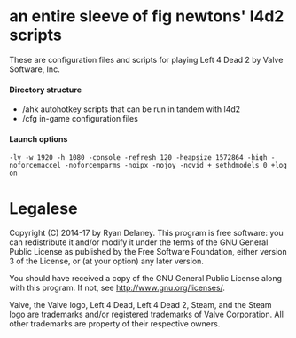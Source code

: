 # an entire sleeve of fig newtons' l4d2 scripts
These are configuration files and scripts for playing
Left 4 Dead 2 by Valve Software, Inc.

#### Directory structure
- /ahk    autohotkey scripts that can be run in tandem with l4d2
- /cfg    in-game configuration files


#### Launch options
`-lv -w 1920 -h 1080 -console -refresh 120 -heapsize 1572864 -high -noforcemaccel -noforcemparms -noipx -nojoy -novid +_sethdmodels 0 +log on`

# Legalese
Copyright (C) 2014-17 by Ryan Delaney.  This program is
free software: you can redistribute it and/or modify it
under the terms of the GNU General Public License as
published by the Free Software Foundation, either
version 3 of the License, or (at your option) any later
version.

You should have received a copy of the GNU General
Public License along with this program.  If not, see
<http://www.gnu.org/licenses/>.

Valve, the Valve logo, Left 4 Dead, Left 4 Dead 2,
Steam, and the Steam logo are trademarks and/or
registered trademarks of Valve Corporation.  All other
trademarks are property of their respective owners.

<!--
vim: ft=markdown wrapmargin=79
-->
